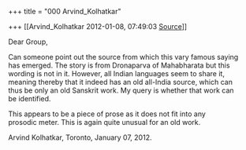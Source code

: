 +++
title = "000 Arvind_Kolhatkar"

+++
[[Arvind_Kolhatkar	2012-01-08, 07:49:03 [Source](https://groups.google.com/g/samskrita/c/GXosOdiseoU)]]



Dear Group,  
  
Can someone point out the source from which this vary famous saying  
has emerged. The story is from Dronaparva of Mahabharata but this  
wording is not in it. However, all Indian languages seem to share it,  
meaning thereby that it indeed has an old all-India source, which can  
thus be only an old Sanskrit work. My query is whether that work can  
be identified.  
  
This appears to be a piece of prose as it does not fit into any  
prosodic meter. This is again quite unusual for an old work.  
  
Arvind Kolhatkar, Toronto, January 07, 2012.

